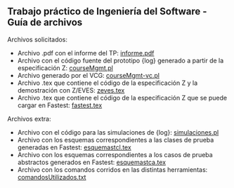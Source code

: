 ## Trabajo práctico de Ingeniería del Software - Guía de archivos

Archivos solicitados:
* Archivo .pdf con el informe del TP: [informe.pdf](informe.pdf) 
* Archivo con el código fuente del prototipo {log} generado a partir de la especificación Z: [courseMgmt.pl](courseMgmt.pl) 
* Archivo generado por el VCG: [courseMgmt-vc.pl](courseMgmt-vc.pl)
* Archivo .tex que contiene el código de la especificación Z y la demostración con Z/EVES: [zeves.tex](zeves.tex)
* Archivo .tex que contiene el código de la especificación Z que se puede cargar en Fastest: [fastest.tex](fastest.tex)

Archivos extra:
* Archivo con el código para las simulaciones de \{log\}: [simulaciones.pl](simulaciones.pl)
* Archivo con los esquemas correspondientes a las clases de prueba generadas en Fastest: [esquemastcl.tex](esquemastcl.tex)
* Archivo con los esquemas correspondientes a los casos de prueba abstractos generados en Fastest: [esquemastca.tex](esquemastca.tex)
* Archivo con los comandos corridos en las distintas herramientas: [comandosUtilizados.txt](comandosUtilizados.txt)

